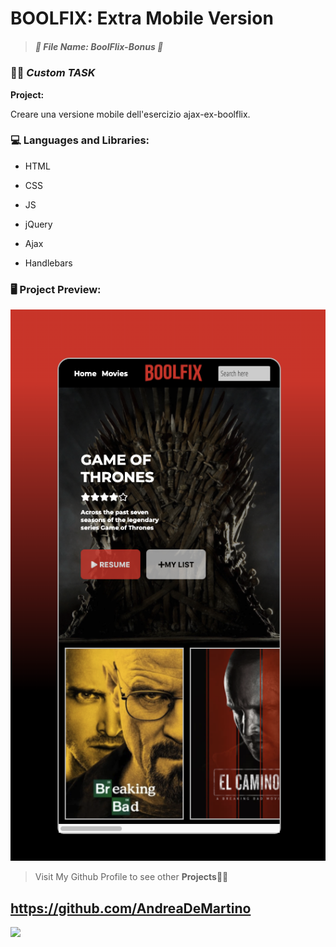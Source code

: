 # 	BOOLFIX: Extra Mobile Version ## 

> 
>
> ##### *:open_file_folder: File Name*:  BoolFlix-Bonus :open_file_folder:
>
> 



### :man_teacher: *Custom TASK* 

**Project:** 

Creare una versione mobile dell'esercizio ajax-ex-boolflix.

### :computer: Languages and Libraries:

* HTML

* CSS

* JS

* jQuery

* Ajax

* Handlebars

  


### :desktop_computer: Project Preview:

![](img/screen.png)

> Visit My Github Profile to see other __Projects__:man_technologist:

## 	https://github.com/AndreaDeMartino

![](https://avatars3.githubusercontent.com/u/61230702?s=460&u=3ad9e3799490317ce56c4d6aaac69581219eb83b&v=4)



